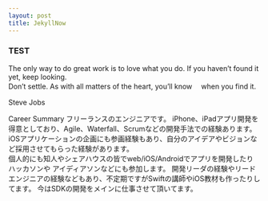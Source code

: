 ```yaml
---
layout: post
title: JekyllNow
---
```


### TEST

The only way to do great work is to love what you do. 
If you haven’t found it yet, keep looking.  
Don’t settle. As with all matters of the heart, you’ll know 　when you find it.

Steve Jobs   


Career Summary
フリーランスのエンジニアです。 
iPhone、iPadアプリ開発を得意としており、Agile、Waterfall、Scrumなどの開発手法での経験あります。  
iOSアプリケーションの企画にも参画経験もあり、自分のアイデアやビジョンなど採用させてもらった経験があります。  
個人的にも知人やシェアハウスの皆でweb/iOS/Androidでアプリを開発したりハッカソンや アイディアソンなどにも参加します。 
開発リーダの経験やリードエンジニアの経験などもあり、不定期ですがSwiftの講師やiOS教材も作ったりしてます。 
今はSDKの開発をメインに仕事させて頂いてます。


